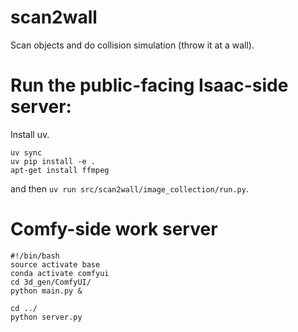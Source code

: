 # scan2wall
Scan objects and do collision simulation (throw it at a wall).

# Run the public-facing Isaac-side server:

Install uv.
```
uv sync
uv pip install -e .
apt-get install ffmpeg
```
and then 
`uv run src/scan2wall/image_collection/run.py`.

# Comfy-side work server
```
#!/bin/bash
source activate base
conda activate comfyui
cd 3d_gen/ComfyUI/
python main.py &

cd ../
python server.py
```
